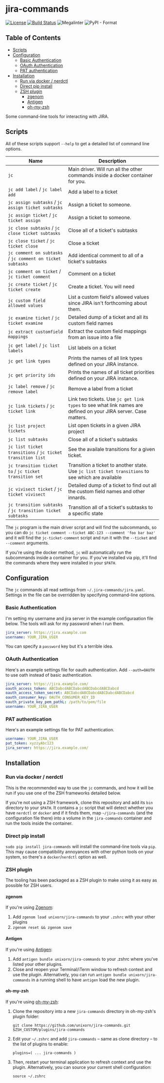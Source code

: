 # jira-commands

[![License](https://img.shields.io/badge/License-Apache%202.0-blue.svg)](https://opensource.org/license/apache2-0-php/)
[![Build Status](https://img.shields.io/endpoint.svg?url=https%3A%2F%2Factions-badge.atrox.dev%2Funixorn%2Fjira-commands%2Fbadge%3Fref%3Dmain&style=plastic)](https://actions-badge.atrox.dev/unixorn/jira-commands/goto?ref=main)
![Megalinter](https://github.com/unixorn/jira-commands/actions/workflows/mega-linter.yml/badge.svg)
![PyPI - Format](https://img.shields.io/pypi/format/jira-commands?style=plastic)

<!-- START doctoc generated TOC please keep comment here to allow auto update -->
<!-- DON'T EDIT THIS SECTION, INSTEAD RE-RUN doctoc TO UPDATE -->
## Table of Contents

- [Scripts](#scripts)
- [Configuration](#configuration)
  - [Basic Authentication](#basic-authentication)
  - [OAuth Authentication](#oauth-authentication)
  - [PAT authentication](#pat-authentication)
- [Installation](#installation)
  - [Run via docker / nerdctl](#run-via-docker--nerdctl)
  - [Direct pip install](#direct-pip-install)
  - [ZSH plugin](#zsh-plugin)
    - [zgenom](#zgenom)
    - [Antigen](#antigen)
    - [oh-my-zsh](#oh-my-zsh)

<!-- END doctoc generated TOC please keep comment here to allow auto update -->

Some command-line tools for interacting with JIRA.

## Scripts

All of these scripts support `--help` to get a detailed list of command line options.

| Name                         | Description                                           |
| -----------------------------| ----------------------------------------------------- |
| `jc` | Main driver. Will run all the other commands inside a docker container for you. |
| `jc add label` / `jc label add` | Add a label to a ticket |
| `jc assign subtasks` / `jc assign ticket subtasks` | Assign a ticket to someone. |
| `jc assign ticket` / `jc ticket assign` | Assign a ticket to someone. |
| `jc close subtasks` / `jc close ticket subtasks` | Close all of a ticket's subtasks |
| `jc close ticket` / `jc ticket close` | Close a ticket |
| `jc comment on subtasks` / `jc comment on ticket subtasks` | Add identical comment to all of a ticket's subtasks |
| `jc comment on ticket` / `jc ticket comment` | Comment on a ticket |
| `jc create ticket` / `jc ticket create` | Create a ticket. You will need|
| `jc custom field allowed values` | List a custom field's allowed values since JIRA isn't forthcoming about them. |
| `jc examine ticket` / `jc ticket examine` | Detailed dump of a ticket and all its custom field names |
| `jc extract customfield mappings` | Extract the custom field mappings from an issue into a file |
| `jc get label` / `jc list labels` | List labels on a ticket |
| `jc get link types` | Prints the names of all link types defined on your JIRA instance. |
| `jc get priority ids` | Prints the names of all ticket priorities defined on your JIRA instance. |
| `jc label remove` / `jc remove label` | Remove a label from a ticket |
| `jc link tickets` / `jc ticket link` | Link two tickets. Use `jc get link types` to see what link names are defined on your JIRA server. Case matters. |
| `jc list project tickets` | List open tickets in a given JIRA project |
| `jc list subtasks` | Close all of a ticket's subtasks |
| `jc list ticket transitions` / `jc ticket transition list` | See the availale transitions for a given ticket. |
| `jc transition ticket to` / `jc ticket transition set` | Transition a ticket to another state. Use `jc list ticket transitions` to see which are available  |
| `jc vivisect ticket` / `jc ticket vivisect` | Detailed dump of a ticket to find out all the custom field names and other innards. |
| `jc transition subtasks` / `jc transition ticket subtasks`| Transition all of a ticket's subtasks to a specific state |

The `jc` program is the main driver script and will find the subcommands, so you can do `jc ticket comment --ticket ABC-123 --comment 'foo bar baz'` and it will find the `jc-ticket-comment` script and run it with the `--ticket` and `--comment` arguments.

If you're using the docker method, `jc` will automatically run the subcommands inside a container for you. If you've installed via pip, it'll find the commands where they were installed in your `$PATH`.

## Configuration

The `jc` commands all read settings from `~/.jira-commands/jira.yaml`. Settings in the file can be overridden by specifying command-line options.

### Basic Authentication

I'm setting my username and jira server in the example configuraation file below. The tools will ask for my password when I run them.

```yaml
jira_server: https://jira.example.com
username: YOUR_JIRA_USER
```

You can specify a `password` key but it's a terrible idea.

### OAuth Authentication

Here's an example settings file for oauth authentication. Add `--auth=OAUTH` to use oath instead of basic authentication.

```yaml
jira_server: https://jira.example.com/
oauth_access_token: ABCDabcdABCDabcdABCDabcdABCDabcd
oauth_access_token_secret: ABCDabcdABCDabcdABCDabcdABCDabcd
oauth_consumer_key: OAUTH_CONSUMER_KEY_ID
oauth_private_key_pem_pathL: /path/to/pem/file
username: YOUR_JIRA_USER
```

### PAT authentication

Here's an example settings file for PAT authentication.

```yaml
username: YOUR_JIRA_USER
pat_token: xyzzyAbc123
jira_server: https://jira.example.com/
```

## Installation

### Run via docker / nerdctl

This is the recommended way to use the `jc` commands, and how it will be run if you use one of the ZSH frameworks detailed below.

If you're not using a ZSH framework, clone this repository and add its `bin` directory to your `$PATH`. It contains a `jc` script that will detect whether you have `nerdctl` or `docker` and if it finds them, map `~/jira-commands` (and the configuration file there) into a volume in the `jira-commands` container and run the tools inside the container.

### Direct pip install

`sudo pip install jira-commands` will install the command-line tools via `pip`. This may cause compatibility annoyances with other python tools on your system, so there's a `docker`/`nerdctl` option as well.

### ZSH plugin

The tooling has been packaged as a ZSH plugin to make using it as easy as possible for ZSH users.

#### zgenom

If you're using [Zgenom](https://github.com/jandamm/zgenom):

1. Add `zgenom load unixorn/jira-commands` to your `.zshrc` with your other plugins
2. `zgenom reset && zgenom save`

#### Antigen

If you're using [Antigen](https://github.com/zsh-users/antigen):

1. Add `antigen bundle unixorn/jira-commands` to your .zshrc where you've listed your other plugins.
2. Close and reopen your Terminal/iTerm window to refresh context and use the plugin. Alternatively, you can run `antigen bundle unixorn/jira-commands` in a running shell to have `antigen` load the new plugin.

#### oh-my-zsh

If you're using [oh-my-zsh](https://ohmyz.sh):

1. Clone the repository into a new `jira-commands` directory in oh-my-zsh's plugin folder:

    `git clone https://github.com/unixorn/jira-commands.git $ZSH_CUSTOM/plugins/jira-commands`

2. Edit your `~/.zshrc` and add `jira-commands` – same as clone directory – to the list of plugins to enable:

    `plugins=( ... jira-commands )`

3. Then, restart your terminal application to refresh context and use the plugin. Alternatively, you can source your current shell configuration:

    `source ~/.zshrc`
